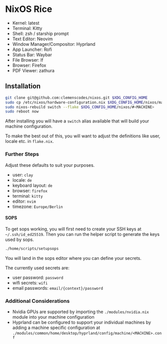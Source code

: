 # NixOS Rice

- Kernel: latest
- Terminal: Kitty
- Shell: zsh / starship prompt
- Text Editor: Neovim
- Window Manager/Compositor: Hyprland 
- App Launcher: Rofi
- Status Bar: Waybar
- File Browser: lf
- Browser: Firefox
- PDF Viewer: zathura

## Installation

```sh
git clone git@github.com:clemenscodes/nixos.git $XDG_CONFIG_HOME
sudo cp /etc/nixos/hardware-configuration.nix $XDG_CONFIG_HOME/nixos/machines/<MACHINE>/
sudo nixos-rebuild switch --flake $XDG_CONFIG_HOME/nixos/#<MACHINE>
sudo reboot now
```

After installing you will have a `switch` alias available that will build your machine configuration.

To make the best out of this, you will want to adjust the definitions like user, locale etc. in `flake.nix`.

### Further Steps

Adjust these defaults to suit your purposes.

- user: `clay`
- locale: `de`
- keyboard layout: `de`
- browser: `firefox`
- terminal: `kitty`
- editor: `nvim`
- timezone: `Europe/Berlin`

#### SOPS

To get sops working, you will first need to create your SSH keys at `~/.ssh/id_ed25519`.
Then you can run the helper script to generate the keys used by sops.

```sh
./home/scripts/setupsops
```

You will land in the sops editor where you can define your secrets.

The currently used secrets are:
  - user password: `password`
  - wifi secrets: `wifi`
  - email passwords: `email/{context}/password`

### Additional Considerations

- Nvidia GPUs are supported by importing the `./modules/nvidia.nix` module into your machine configuration
- Hyprland can be configured to support your individual machines by adding a machine specific configuration at `./modules/common/home/desktop/hyprland/config/machine/<MACHINE>.conf`

